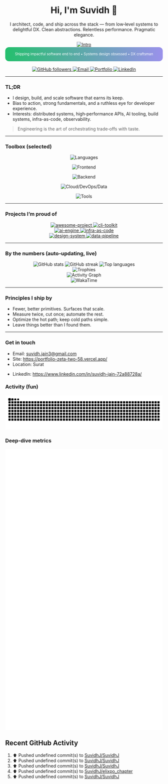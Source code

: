 <div align="center">

  <h1>Hi, I'm <strong>Suvidh</strong> 👋</h1>

  <p>
    I architect, code, and ship across the stack — from low‑level systems to delightful DX.
    Clean abstractions. Relentless performance. Pragmatic elegance.
  </p>

  <!-- Typing intro (subtle, centered, dark‑mode friendly) -->
  <a href="https://github.com/SuvidhJ">
    <img
      src="https://readme-typing-svg.demolab.com?font=Inter&weight=600&duration=2500&pause=600&center=true&vCenter=true&width=950&height=40&lines=Shipping%20impactful%20software%20end%20to%20end;%F0%9F%9A%80%20Developer%20who%20does%20%E2%80%9Cmost%20things%E2%80%9D%20%E2%80%94%20and%20does%20them%20well;Open%E2%80%91source%20driven%20%E2%80%A2%20System%20design%20obsessed%20%E2%80%A2%20DX%20craftsman"
      alt="Intro"
    />
  </a>
  
  <div align="center">
    <img alt="Animated banner" src='data:image/svg+xml;utf8,<svg xmlns="http://www.w3.org/2000/svg" width="900" height="80" viewBox="0 0 900 80"><defs><linearGradient id="g" x1="0" x2="1"><stop offset="0" stop-color="%233b82f6"><animate attributeName="stop-color" values="%233b82f6;%2322c55e;%23a78bfa;%233b82f6" dur="6s" repeatCount="indefinite"/></stop><stop offset="1" stop-color="%2322c55e"><animate attributeName="stop-color" values="%2322c55e;%23a78bfa;%233b82f6;%2322c55e" dur="6s" repeatCount="indefinite"/></stop></linearGradient></defs><rect width="900" height="80" rx="12" fill="url(%23g)"/><text x="50%" y="50%" dominant-baseline="middle" text-anchor="middle" font-family="Inter, Arial, sans-serif" font-size="20" fill="white">Shipping impactful software end to end • Systems design obsessed • DX craftsman</text></svg>' style="max-width:100%;height:auto;border-radius:12px;" />
  </div>

  <!-- Follow + Contact (all live, no hard-coded numbers) -->
  <p>
    <a href="https://github.com/SuvidhJ">
      <img src="https://img.shields.io/github/followers/SuvidhJ?label=Followers&logo=github&style=for-the-badge" alt="GitHub followers" />
    </a>
    <a href="mailto:suvidh.jain3@gmail.com">
      <img src="https://img.shields.io/badge/Email-suvidh.jain3@gmail.com-0A66C2?style=for-the-badge&logo=gmail&logoColor=white" alt="Email" />
    </a>
    <a href="https://portfolio-zeta-two-58.vercel.app/">
      <img src="https://img.shields.io/badge/Portfolio-Visit-111?style=for-the-badge&logo=vercel&logoColor=white" alt="Portfolio" />
    </a>
    <!-- Optional socials -->
<!--     <a href="https://twitter.com/<TWITTER_HANDLE>">
      <img src="https://img.shields.io/badge/Twitter-@<TWITTER_HANDLE>-1DA1F2?style=for-the-badge&logo=x&logoColor=white" alt="Twitter/X" />
    </a> -->
    <a href="https://www.linkedin.com/in/suvidh-jain-72a88728a/">
      <img src="https://img.shields.io/badge/LinkedIn-Connect-0A66C2?style=for-the-badge&logo=linkedin&logoColor=white" alt="LinkedIn" />
    </a>
  </p>

</div>

---

<!-- Snapshot: who you are, what you value -->
### TL;DR
- I design, build, and scale software that earns its keep.
- Bias to action, strong fundamentals, and a ruthless eye for developer experience.
- Interests: distributed systems, high‑performance APIs, AI tooling, build systems, infra-as-code, observability.

> Engineering is the art of orchestrating trade‑offs with taste.

---

### Toolbox (selected)
<div align="center">

  <!-- Languages -->
  <img src="https://skillicons.dev/icons?i=ts,js,go,python,rust,java,cs&perline=14" alt="Languages" /><br/>

  <!-- Frontend -->
  <img src="https://skillicons.dev/icons?i=react,nextjs,vue,svelte,astro,vite,tailwind&perline=14" alt="Frontend" /><br/>

  <!-- Backend / Runtime -->
  <img src="https://skillicons.dev/icons?i=nodejs,deno,bun,express,nestjs,fastapi,django,spring&perline=14" alt="Backend" /><br/>

  <!-- Cloud / DevOps / Data -->
  <img src="https://skillicons.dev/icons?i=aws,gcp,azure,docker,kubernetes,terraform,nginx,postgres,redis,kafka,rabbitmq&perline=14" alt="Cloud/DevOps/Data" /><br/>

  <!-- Tools -->
  <img src="https://skillicons.dev/icons?i=git,github,githubactions,vscode,neovim,postman,figma&perline=14" alt="Tools" />

</div>

---

### Projects I’m proud of
<!-- Replace repo names below with your real repos.
     These pinned cards are live and pull metadata from GitHub in real time. -->

<div align="center">

  <a href="https://github.com/SuvidhJ/awesome-project">
    <img src="https://github-readme-stats.vercel.app/api/pin/?username=SuvidhJ&repo=Portfolio&show_owner=true&hide_border=true&theme=transparent" alt="awesome-project" />
  </a>
  <a href="https://github.com/SuvidhJ/cli-toolkit">
    <img src="https://github-readme-stats.vercel.app/api/pin/?username=SuvidhJ&repo=Recruitment_MFC&show_owner=true&hide_border=true&theme=transparent" alt="cli-toolkit" />
  </a>
  <br/>
  <a href="https://github.com/SuvidhJ/ai-engine">
    <img src="https://github-readme-stats.vercel.app/api/pin/?username=SuvidhJ&repo=Mental-Health-WebApp&show_owner=true&hide_border=true&theme=transparent" alt="ai-engine" />
  </a>
  <a href="https://github.com/SuvidhJ/infra-as-code">
    <img src="https://github-readme-stats.vercel.app/api/pin/?username=SuvidhJ&repo=Roommate-Dhoondho&show_owner=true&hide_border=true&theme=transparent" alt="infra-as-code" />
  </a>
  <br/>
  <a href="https://github.com/SuvidhJ/design-system">
    <img src="https://github-readme-stats.vercel.app/api/pin/?username=SuvidhJ&repo=Chat_application&show_owner=true&hide_border=true&theme=transparent" alt="design-system" />
  </a>
  <a href="https://github.com/SuvidhJ/data-pipeline">
    <img src="https://github-readme-stats.vercel.app/api/pin/?username=SuvidhJ&repo=SIH-SAI&show_owner=true&hide_border=true&theme=transparent" alt="data-pipeline" />
  </a>

</div>

---

### By the numbers (auto‑updating, live)

<div align="center">

  <!-- GitHub Stats (dark/light aware) -->
  <picture>
    <source
      srcset="https://github-readme-stats.vercel.app/api?username=SuvidhJ&show_icons=true&include_all_commits=true&count_private=true&rank_icon=github&hide_border=true&theme=github_dark"
      media="(prefers-color-scheme: dark)"
    />
    <source
      srcset="https://github-readme-stats.vercel.app/api?username=SuvidhJ&show_icons=true&include_all_commits=true&count_private=true&rank_icon=github&hide_border=true"
      media="(prefers-color-scheme: light), (prefers-color-scheme: no-preference)"
    />
    <img src="https://github-readme-stats.vercel.app/api?username=SuvidhJ&show_icons=true&include_all_commits=true&count_private=true&rank_icon=github&hide_border=true" alt="GitHub stats" />
  </picture>

  <!-- Streak -->
  <picture>
    <source
      srcset="https://streak-stats.demolab.com?user=SuvidhJ&hide_border=true&date_format=j%20M%5B%20Y%5D&mode=weekly&card_width=467&theme=github-dark-blue"
      media="(prefers-color-scheme: dark)"
    />
    <source
      srcset="https://streak-stats.demolab.com?user=SuvidhJ&hide_border=true&date_format=j%20M%5B%20Y%5D&mode=weekly&card_width=467"
      media="(prefers-color-scheme: light), (prefers-color-scheme: no-preference)"
    />
    <img src="https://streak-stats.demolab.com?user=SuvidhJ&hide_border=true&date_format=j%20M%5B%20Y%5D&mode=weekly&card_width=467" alt="GitHub streak" />
  </picture>

  <!-- Top Languages -->
  <picture>
    <source
      srcset="https://github-readme-stats.vercel.app/api/top-langs/?username=SuvidhJ&layout=compact&langs_count=10&hide_border=true&theme=github_dark"
      media="(prefers-color-scheme: dark)"
    />
    <source
      srcset="https://github-readme-stats.vercel.app/api/top-langs/?username=SuvidhJ&layout=compact&langs_count=10&hide_border=true"
      media="(prefers-color-scheme: light), (prefers-color-scheme: no-preference)"
    />
    <img src="https://github-readme-stats.vercel.app/api/top-langs/?username=SuvidhJ&layout=compact&langs_count=10&hide_border=true" alt="Top languages" />
  </picture>

</div>

<!-- Trophies (tasteful row, no frames) -->
<div align="center">
  <img src="https://github-profile-trophy.vercel.app/?username=SuvidhJ&theme=onedark&no-bg=true&no-frame=true&row=1&column=7&margin-w=8&margin-h=8" alt="Trophies" />
</div>

<!-- Activity Graph (live) -->
<div align="center">
  <img src="https://github-readme-activity-graph.vercel.app/graph?username=SuvidhJ&radius=8&area=true&bg_color=transparent&hide_border=true&color=3b82f6&line=22c55e&point=3b82f6&area_color=22c55e&custom_title=Contribution%20Graph" alt="Activity Graph" />
</div>

<!-- Optional: WakaTime (if you use it) -->
<div align="center">
  <img src="https://github-readme-stats.vercel.app/api/wakatime?username=SuvidhJ&layout=compact&hide_border=true&theme=transparent" alt="WakaTime" />
</div>

---

### Principles I ship by
- Fewer, better primitives. Surfaces that scale.
- Measure twice, cut once; automate the rest.
- Optimize the hot path; keep cold paths simple.
- Leave things better than I found them.

---

### Get in touch
- Email: suvidh.jain3@gmail.com
- Site: https://portfolio-zeta-two-58.vercel.app/
- Location: Surat
<!-- - Twitter: https://twitter.com/<TWITTER_HANDLE> -->
- LinkedIn: https://www.linkedin.com/in/suvidh-jain-72a88728a/

<!-- Optional: Snake (enable the workflow below, then uncomment) -->

### Activity (fun)
<picture align="center">
  <source media="(prefers-color-scheme: dark)" srcset="https://raw.githubusercontent.com/SuvidhJ/SuvidhJ/output/github-contribution-grid-snake-dark.svg" />
  <img alt="Snake" src="https://raw.githubusercontent.com/SuvidhJ/SuvidhJ/output/github-contribution-grid-snake.svg" />
</picture>


<!-- Optional: Lowlighter Metrics (enable the workflow below, then uncomment) -->

### Deep‑dive metrics
<img src="./metrics.svg" alt="GitHub Metrics (auto‑generated)"  align="center"/>

## Recent GitHub Activity
<!--RECENT_ACTIVITY:start-->
1. ⬆️ Pushed undefined commit(s) to [SuvidhJ/SuvidhJ](https://github.com/SuvidhJ/SuvidhJ)<br>
2. ⬆️ Pushed undefined commit(s) to [SuvidhJ/SuvidhJ](https://github.com/SuvidhJ/SuvidhJ)<br>
3. ⬆️ Pushed undefined commit(s) to [SuvidhJ/SuvidhJ](https://github.com/SuvidhJ/SuvidhJ)<br>
4. ⬆️ Pushed undefined commit(s) to [SuvidhJ/elixpo_chapter](https://github.com/SuvidhJ/elixpo_chapter)<br>
5. ⬆️ Pushed undefined commit(s) to [SuvidhJ/SuvidhJ](https://github.com/SuvidhJ/SuvidhJ)<br>
<!--RECENT_ACTIVITY:end-->


